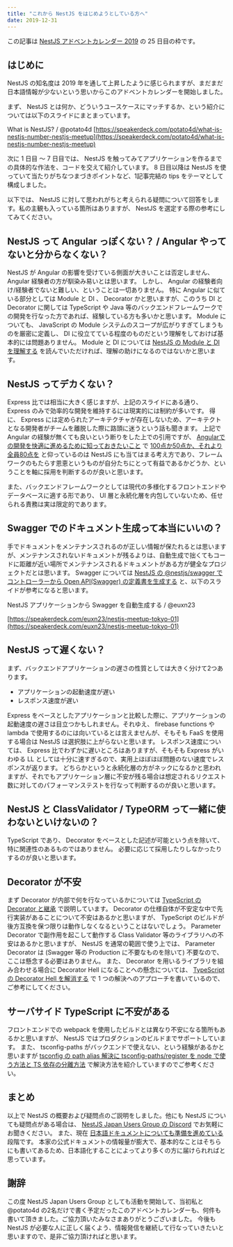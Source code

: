 ```yaml
---
title: "これから NestJS をはじめようとしている方へ"
date: 2019-12-31
---
```


この記事は [NestJS アドベントカレンダー 2019](https://qiita.com/advent-calendar/2019/nestjs) の 25 日目の枠です。

## はじめに

NestJS の知名度は 2019 年を通して上昇したように感じられますが、まだまだ日本語情報が少ないという思いからこのアドベントカレンダーを開始しました。

まず、 NestJS とは何か、どういうユースケースにマッチするか、という紹介については以下のスライドにまとまっています。

What is NestJS? / @potato4d
[https://speakerdeck.com/potato4d/what-is-nestjs-number-nestjs-meetup](https://speakerdeck.com/potato4d/what-is-nestjs-number-nestjs-meetup)

次に 1 日目 〜 7 日目では、 NestJS を触ってみてアプリケーションを作るまでの具体的な作法を、コードを交えて紹介しています。
8 日目以降は NestJS を使っていて当たりがちなつまづきポイントなど、1記事完結の tips をテーマとして構成しました。

以下では、 NestJS に対して思われがちと考えられる疑問について回答をします。私の主観も入っている箇所はありますが、 NestJS を選定する際の参考にしてみてください。

## NestJS って Angular っぽくない？ / Angular やってないと分からなくない？

NestJS が Angular の影響を受けている側面が大きいことは否定しません、 Angular 経験者の方が馴染み易いとは思います。
しかし、 Angular の経験者向け/経験者でないと難しい、ということは一切ありません。
特に Angular に似ている部分としては Module と DI 、 Decorator かと思いますが、このうち DI と Decorator に関しては TypeScript や Java 等のバックエンドフレームワークでの開発を行なった方であれば、経験している方も多いかと思います。
Module についても、 JavaScript の Module システムのスコープが広がりすぎてしまうものを厳密に定義し、 DI に役立てている程度のものだという理解をしておけば基本的には問題ありません。
Module と DI については [NestJS の Module と DI を理解する](https://qiita.com/euxn23/items/acce35485feed5badf4b) を読んでいただければ、理解の助けになるのではないかと思います。

## NestJS ってデカくない？

Express 比では相当に大きく感じますが、上記のスライドにある通り、 Express のみで効率的な開発を維持するには現実的には制約が多いです。
得に、 Express には定められたアーキテクチャが存在しないため、アーキテクトとなる開発者がチームを離脱した際に路頭に迷うという話も聞きます。
上記で Angular の経験が無くても良いという断りをした上での引用ですが、 [Angularでの開発を快適に進めるために知っておきたいこと](https://qiita.com/okunokentaro/items/503ab7a4c7601b564de0) で [100点か50点か、それより全員80点を](https://qiita.com/okunokentaro/items/503ab7a4c7601b564de0#100%E7%82%B9%E3%81%8B50%E7%82%B9%E3%81%8B%E3%81%9D%E3%82%8C%E3%82%88%E3%82%8A%E5%85%A8%E5%93%A180%E7%82%B9%E3%82%92) と仰っているのは NestJS にも当てはまる考え方であり、フレームワークのもたらす恩恵というものが自分たちにとって有益であるかどうか、ということを軸に採用を判断するのが良いと思います。

また、バックエンドフレームワークとしては現代の多様化するフロントエンドやデータベースに適する形であり、 UI 層と永続化層を内包していないため、任せられる責務は実は限定的であります。

## Swagger でのドキュメント生成って本当にいいの？

手でドキュメントをメンテナンスされるのが正しい情報が保たれるとは思いますが、メンテナンスされないドキュメントが残るよりは、自動生成で拙くてもコードに距離が近い場所でメンテナンスされるドキュメントがある方が健全なプロジェクトだとは思います。
Swagger については [NestJS の @nestjs/swagger でコントローラーから Open API(Swagger) の定義書を生成する](https://qiita.com/odanado/items/60456ab3388f834dc9ca) と、以下のスライドが参考になると思います。

NestJS アプリケーションから Swagger を自動生成する / @euxn23

[https://speakerdeck.com/euxn23/nestjs-meetup-tokyo-01](https://speakerdeck.com/euxn23/nestjs-meetup-tokyo-01)

## NestJS って遅くない？

まず、バックエンドアプリケーションの遅さの性質としては大きく分けて2つあります。


- アプリケーションの起動速度が遅い
- レスポンス速度が遅い

Express をベースとしたアプリケーションと比較した際に、アプリケーションの起動速度の遅さは目立つかもしれません。それゆえ、 firebase functions や lambda で使用するのには向いているとは言えませんが、そもそも FaaS を使用する場合は NestJS は選択肢に上がらないと思います。
レスポンス速度については、 Express 比でわずかに遅いところはありますが、そもそも Express がいわゆる LL としては十分に速すぎるので、実用上ほぼほぼ問題のない速度でレスポンスが返ります。
どちらかというと永続化層の方がネックになるかと思われますが、それでもアプリケーション層に不安が残る場合は想定されるリクエスト数に対してのパフォーマンステストを行なって判断するのが良いと思います。

## NestJS と ClassValidator / TypeORM って一緒に使わないといけないの？

TypeScript であり、 Decorator をベースとした記述が可能という点を除いて、特に関連性のあるものではありません。
必要に応じて採用したりしなかったりするのが良いと思います。

## Decorator が不安

まず Decorator が内部で何を行なっているかについては [TypeScript の Decorator と継承](https://qiita.com/euxn23/items/987f359eeb6a6bd45fad) で説明しています。
Decorator の仕様自体が不安定な中で先行実装があることについて不安はあるかと思いますが、 TypeScript のビルドが後方互換を保つ限りは動作しなくなるということはないでしょう。
Parameter Decorator で副作用を起こして動作する Class Validator 等のライブラリへの不安はあるかと思いますが、 NestJS を通常の範囲で使う上では、 Parameter Decorator は (Swagger 等の Production に不要なものを除いて) 不要なので、ここは懸念する必要はありません。
また、 Decorator を用いるライブラリを組み合わせる場合に Decorator Hell になることへの懸念については、 [TypeScript の Decorator Hell を解消する](https://qiita.com/euxn23/items/f018574e0594b0b6c943) で 1 つの解決へのアプローチを書いているので、ご参考にしてください。

## サーバサイド TypeScript に不安がある

フロントエンドでの webpack を使用したビルドとは異なり不安になる箇所もあるかと思いますが、 NestJS ではプロダクションのビルドまでサポートしています。
また、 tsconfig-paths がバックエンドで使えない、という経験があるかと思いますが [tsconfig の path alias 解決に tsconfig-paths/register を node で使う方法と TS 依存の分離方法](https://qiita.com/euxn23/items/bf462b2fb8e2ce1f203c) で解決方法を紹介していますのでご参考ください。

## まとめ

以上で NestJS の概要および疑問点のご説明をしました。他にも NestJS についても疑問点がある場合は、 [NestJS Japan Users Group の Discord](https://discord.gg/nB9MadZ) でお気軽にお聞きください。
また、現在 [日本語ドキュメントについても準備を進めている](https://gist.github.com/potato4d/1d12ca8aa9f1d51cee9aeb35b6be062d)段階です。
本家の公式ドキュメントの情報量が膨大で、基本的なことはそちらにも書いてあるため、日本語化することによってより多くの方に届けられればと思っています。


## 謝辞

この度 NestJS Japan Users Group としても活動を開始して、当初私と @potato4d の2名だけで書く予定だったこのアドベントカレンダーも、何件も書いて頂きました。ご協力頂いたみなさまありがとうございました。
今後も NestJS が必要な人に正しく届くよう、情報発信を継続して行なっていきたいと思いますので、是非ご協力頂ければと思います。

